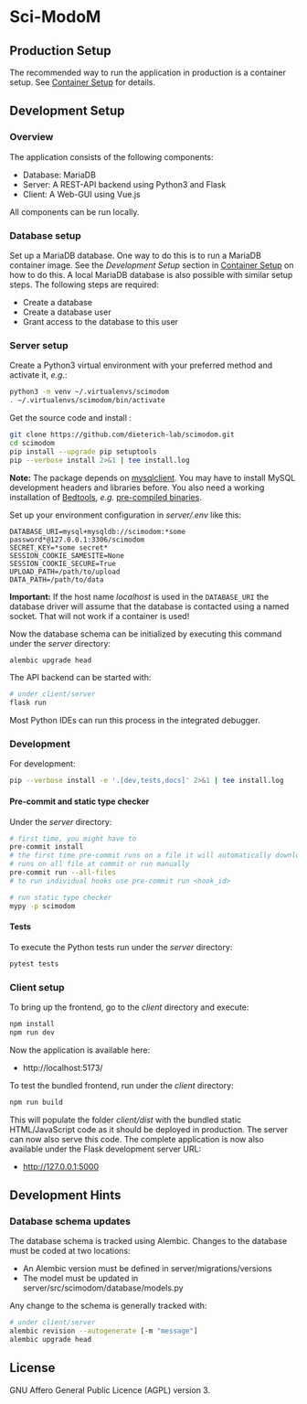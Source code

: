 # Sci-ModoM

## Production Setup

The recommended way to run the application in production is a container setup. See [Container Setup](docker/CONTAINER_SETUP.md) for details.

## Development Setup

### Overview

The application consists of the following components:

- Database: MariaDB
- Server: A REST-API backend using Python3 and Flask
- Client: A Web-GUI using Vue.js

All components can be run locally.

### Database setup

Set up a MariaDB database. One way to do this is to run a MariaDB container image. See the _Development Setup_ section in [Container Setup](docker/CONTAINER_SETUP.md) on how to do this. A local MariaDB database is also possible with similar setup steps. The following steps are required:

- Create a database
- Create a database user
- Grant access to the database to this user

### Server setup

Create a Python3 virtual environment with your preferred method and activate it, _e.g._:

```bash
python3 -m venv ~/.virtualenvs/scimodom
. ~/.virtualenvs/scimodom/bin/activate
```

Get the source code and install :

```bash
git clone https://github.com/dieterich-lab/scimodom.git
cd scimodom
pip install --upgrade pip setuptools
pip --verbose install 2>&1 | tee install.log
```

**Note:** The package depends on [mysqlclient](https://pypi.org/project/mysqlclient/). You may have to install MySQL development headers and
libraries before. You also need a working installation of [Bedtools](https://bedtools.readthedocs.io/en/latest/), _e.g._
[pre-compiled binaries](https://bedtools.readthedocs.io/en/latest/content/installation.html#downloading-a-pre-compiled-binary).

Set up your environment configuration in _server/.env_ like this:

```
DATABASE_URI=mysql+mysqldb://scimodom:*some password*@127.0.0.1:3306/scimodom
SECRET_KEY=*some secret*
SESSION_COOKIE_SAMESITE=None
SESSION_COOKIE_SECURE=True
UPLOAD_PATH=/path/to/upload
DATA_PATH=/path/to/data
```

**Important:** If the host name _localhost_ is used in the `DATABASE_URI` the database driver will assume that the database is contacted using a named
socket. That will not work if a container is used!

Now the database schema can be initialized by executing this command under the _server_ directory:

```bash
alembic upgrade head
```

The API backend can be started with:

```bash
# under client/server
flask run
```

Most Python IDEs can run this process in the integrated debugger.

### Development

For development:

```bash
pip --verbose install -e '.[dev,tests,docs]' 2>&1 | tee install.log
```

#### Pre-commit and static type checker

Under the _server_ directory:

```bash
# first time, you might have to
pre-commit install
# the first time pre-commit runs on a file it will automatically download, install, and run the hook
# runs on all file at commit or run manually
pre-commit run --all-files
# to run individual hooks use pre-commit run <hook_id>

# run static type checker
mypy -p scimodom
```

#### Tests

To execute the Python tests run under the _server_ directory:

```bash
pytest tests
```

### Client setup

To bring up the frontend, go to the _client_ directory and execute:

```bash
npm install
npm run dev
```

Now the application is available here:

- http://localhost:5173/

To test the bundled frontend, run under the _client_ directory:

```bash
npm run build
```

This will populate the folder _client/dist_ with the bundled static HTML/JavaScript code as it should be deployed in production.
The server can now also serve this code. The complete application is now also available under the Flask development server URL:

- http://127.0.0.1:5000

## Development Hints

### Database schema updates

The database schema is tracked using Alembic. Changes to the database must be coded at two locations:

- An Alembic version must be defined in server/migrations/versions
- The model must be updated in server/src/scimodom/database/models.py

Any change to the schema is generally tracked with:

```bash
# under client/server
alembic revision --autogenerate [-m "message"]
alembic upgrade head
```

## License

GNU Affero General Public Licence (AGPL) version 3.
